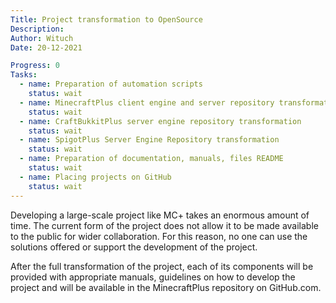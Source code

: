 ```yaml
---
Title: Project transformation to OpenSource
Description:
Author: Wituch
Date: 20-12-2021

Progress: 0
Tasks:
  - name: Preparation of automation scripts
    status: wait
  - name: MinecraftPlus client engine and server repository transformation
    status: wait
  - name: CraftBukkitPlus server engine repository transformation
    status: wait
  - name: SpigotPlus Server Engine Repository transformation
    status: wait
  - name: Preparation of documentation, manuals, files README
    status: wait
  - name: Placing projects on GitHub
    status: wait
---
```


Developing a large-scale project like MC+ takes an enormous amount of time. The current form of the project does not allow it to be made available to the public for wider collaboration. For this reason, no one can use the solutions offered or support the development of the project.

After the full transformation of the project, each of its components will be provided with appropriate manuals, guidelines on how to develop the project and will be available in the MinecraftPlus repository on GitHub.com.
